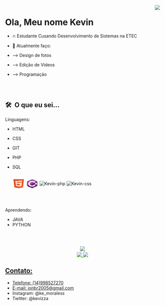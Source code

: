 <img align="right" height="590em" src="https://cdn.discordapp.com/attachments/869199505730465823/974475327051038780/Mobile.jpg"/>
<h1 align="left">Ola, Meu nome Kevin</h1>

- 🔥 Estudante Cusando Desenvolvimento de Sistemas na ETEC

- 🔭 Atualmente faço:
-   --> Design de fotos
-   --> Edição de Videos
-   --> Programação

<br><br>

## 🛠 &nbsp;O que eu sei...

Linguagens:
- HTML
- CSS
- GIT
- PHP
- SQL

  <div style="display: inline_block"><br>
  <img align="center" alt="KEvin-HTML" height="30" width="40" src="https://raw.githubusercontent.com/devicons/devicon/master/icons/html5/html5-original.svg">
  <img align="center" alt="Kevin-Csharp" height="30" width="40" src="https://raw.githubusercontent.com/devicons/devicon/master/icons/csharp/csharp-original.svg">
  <img align="center" alt="Kevin-php" height="30" width="40" src="https://cdn.jsdelivr.net/gh/devicons/devicon/icons/php/php-plain.svg" />
  <img align="center" alt="Kevin-css" height="30" width="40" src="https://cdn.jsdelivr.net/gh/devicons/devicon/icons/css3/css3-original.svg" />
</div>
<br><br>

Aprendendo:
- JAVA
- PYTHON 

<br><br>


<div align="center">
  <a href="https://github.com/kevizza">
  <img height="200em" src="http://github-readme-streak-stats.herokuapp.com?user=kevizza&theme=dark"/> <br>
  <img height="150em" src="https://github-readme-stats.vercel.app/api?username=kevizza&show_icons=true&theme=gotham&include_all_commits=true&count_private=true"/>
  <img height="150em" src="https://github-readme-stats.vercel.app/api/top-langs/?username=kevizza&layout=compact&langs_count=7&theme=gotham&bg_color=#071a16"/>
</div>
   



## Contato:

- Telefone: (14)998527270
- E-mail: ionbr2005@gmail.com
- Instagram: @ke_moraless
- Twitter: @kevizza


